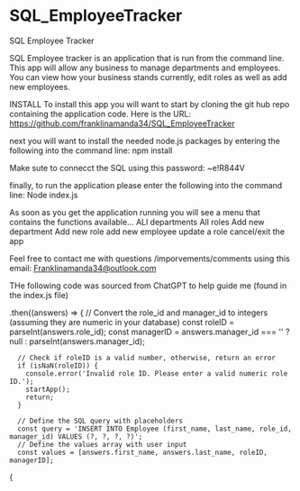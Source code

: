 # SQL_EmployeeTracker
SQL Employee Tracker

SQL Employee tracker is an application that is run from the command line. This app will allow any business to manage departments and employees.
You can view how your business stands currently, edit roles as well as add new employees.

INSTALL
To install this app you will want to start by cloning the git hub repo containing the application code. Here is the URL:
https://github.com/franklinamanda34/SQL_EmployeeTracker

next you will want to install the needed node.js packages by entering the following into the command line:
npm install

Make sute to connecct the SQL using this password: ~e!R844V

finally, to run the application please enter the following into the command line:
Node index.js

As soon as you get the application running you will see a menu that contains the functions available...
ALl departments
All roles
Add new department
Add new role
add new employee
update a role
cancel/exit the app


Feel free to contact me with questions /imporvements/comments using this email:
Franklinamanda34@outlook.com







THe following code was sourced from ChatGPT to help guide me (found in the index.js file)

.then((answers) => {
      // Convert the role_id and manager_id to integers (assuming they are numeric in your database)
      const roleID = parseInt(answers.role_id);
      const managerID = answers.manager_id === '' ? null : parseInt(answers.manager_id);

      // Check if roleID is a valid number, otherwise, return an error
      if (isNaN(roleID)) {
        console.error('Invalid role ID. Please enter a valid numeric role ID.');
        startApp();
        return;
      }

      // Define the SQL query with placeholders
      const query = 'INSERT INTO Employee (first_name, last_name, role_id, manager_id) VALUES (?, ?, ?, ?)';
      // Define the values array with user input
      const values = [answers.first_name, answers.last_name, roleID, managerID];

{



